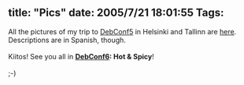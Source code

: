 title: "Pics"
date: 2005/7/21 18:01:55
Tags: 
---
All the pictures of my trip to <a href="http://www.debconf.org/debconf5" target="_blank">DebConf5</a> in Helsinki and Tallinn are <a href="http://www.damog.net/gallery/finlandia-estonia" target="_blank">here</a>. Descriptions are in Spanish, though.<br/><br/>
Kiitos! See you all in <strong><a href="http://wiki.debian.net/?DebConf6" target="_blank">DebConf6</a>: Hot &amp; Spicy</strong>!<br/><br/>
;-)<br/><br/><br/><br/>
